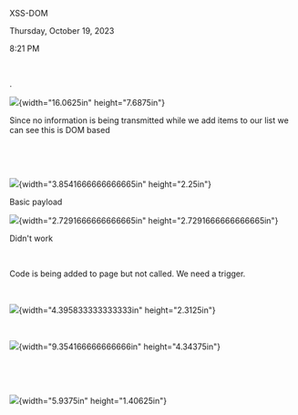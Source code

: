 XSS-DOM

Thursday, October 19, 2023

8:21 PM

 

.

![](011_XSS-DOM__000.png){width="16.0625in" height="7.6875in"}

Since no information is being transmitted while we add items to our list we can see this is DOM based

 

 

![](011_XSS-DOM__001.png){width="3.8541666666666665in" height="2.25in"}

Basic payload

![](011_XSS-DOM__002.png){width="2.7291666666666665in" height="2.7291666666666665in"}

Didn\'t work

 

Code is being added to page but not called. We need a trigger.

 

![](011_XSS-DOM__003.png){width="4.395833333333333in" height="2.3125in"}

 

![](011_XSS-DOM__004.png){width="9.354166666666666in" height="4.34375in"}

 

 

![](011_XSS-DOM__005.png){width="5.9375in" height="1.40625in"}

 
